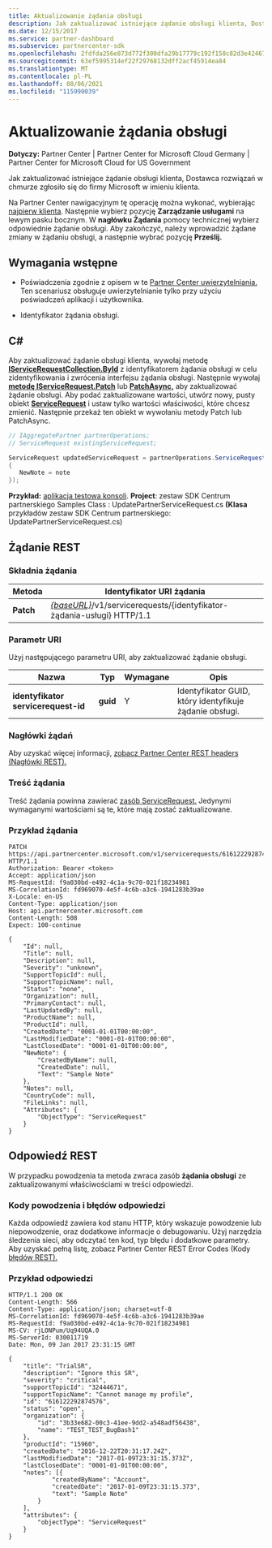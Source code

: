 ```yaml
---
title: Aktualizowanie żądania obsługi
description: Jak zaktualizować istniejące żądanie obsługi klienta, Dostawca rozwiązań w chmurze zgłosiło się do firmy Microsoft w imieniu klienta.
ms.date: 12/15/2017
ms.service: partner-dashboard
ms.subservice: partnercenter-sdk
ms.openlocfilehash: 2fdfda256e873d772f300dfa29b17779c192f158c82d3e42467021b8f9f3fcdb
ms.sourcegitcommit: 63ef5995314ef22f29768132dff2acf45914ea84
ms.translationtype: MT
ms.contentlocale: pl-PL
ms.lasthandoff: 08/06/2021
ms.locfileid: "115990039"
---
```

# <a name="update-a-service-request"></a>Aktualizowanie żądania obsługi

**Dotyczy:** Partner Center | Partner Center for Microsoft Cloud Germany | Partner Center for Microsoft Cloud for US Government

Jak zaktualizować istniejące żądanie obsługi klienta, Dostawca rozwiązań w chmurze zgłosiło się do firmy Microsoft w imieniu klienta.

Na Partner Center nawigacyjnym tę operację można wykonać, wybierając [najpierw klienta](get-a-customer-by-name.md). Następnie wybierz pozycję **Zarządzanie usługami** na lewym pasku bocznym. W **nagłówku Żądania** pomocy technicznej wybierz odpowiednie żądanie obsługi. Aby zakończyć, należy wprowadzić żądane zmiany w żądaniu obsługi, a następnie wybrać pozycję **Prześlij.**

## <a name="prerequisites"></a>Wymagania wstępne

- Poświadczenia zgodnie z opisem w te [Partner Center uwierzytelniania.](partner-center-authentication.md) Ten scenariusz obsługuje uwierzytelnianie tylko przy użyciu poświadczeń aplikacji i użytkownika.

- Identyfikator żądania obsługi.

## <a name="c"></a>C\#

Aby zaktualizować żądanie obsługi klienta, wywołaj metodę [**IServiceRequestCollection.ById**](/dotnet/api/microsoft.store.partnercenter.servicerequests.iservicerequestcollection.byid) z identyfikatorem żądania obsługi w celu zidentyfikowania i zwrócenia interfejsu żądania obsługi. Następnie wywołaj [**metodę IServiceRequest.Patch**](/dotnet/api/microsoft.store.partnercenter.servicerequests.iservicerequest.patch) lub [**PatchAsync,**](/dotnet/api/microsoft.store.partnercenter.servicerequests.iservicerequest.patchasync) aby zaktualizować żądanie obsługi. Aby podać zaktualizowane wartości, utwórz nowy, pusty obiekt [**ServiceRequest**](/dotnet/api/microsoft.store.partnercenter.models.servicerequests.servicerequest) i ustaw tylko wartości właściwości, które chcesz zmienić. Następnie przekaż ten obiekt w wywołaniu metody Patch lub PatchAsync.

``` csharp
// IAggregatePartner partnerOperations;
// ServiceRequest existingServiceRequest;

ServiceRequest updatedServiceRequest = partnerOperations.ServiceRequests.ById(existingServiceRequest.Id).Patch(new ServiceRequest
{
   NewNote = note
});
```

**Przykład:** [aplikacja testowa konsoli](console-test-app.md). **Project**: zestaw SDK Centrum partnerskiego Samples Class : UpdatePartnerServiceRequest.cs **(Klasa** przykładów zestaw SDK Centrum partnerskiego: UpdatePartnerServiceRequest.cs)

## <a name="rest-request"></a>Żądanie REST

### <a name="request-syntax"></a>Składnia żądania

| Metoda    | Identyfikator URI żądania                                                                                 |
|-----------|---------------------------------------------------------------------------------------------|
| **Patch** | [*{baseURL}*](partner-center-rest-urls.md)/v1/servicerequests/{identyfikator-żądania-usługi} HTTP/1.1 |

### <a name="uri-parameter"></a>Parametr URI

Użyj następującego parametru URI, aby zaktualizować żądanie obsługi.

| Nazwa                  | Typ     | Wymagane | Opis                                 |
|-----------------------|----------|----------|---------------------------------------------|
| **identyfikator servicerequest-id** | **guid** | Y        | Identyfikator GUID, który identyfikuje żądanie obsługi. |

### <a name="request-headers"></a>Nagłówki żądań

Aby uzyskać więcej informacji, [zobacz Partner Center REST headers (Nagłówki REST).](headers.md)

### <a name="request-body"></a>Treść żądania

Treść żądania powinna zawierać [zasób ServiceRequest.](service-request-resources.md) Jedynymi wymaganymi wartościami są te, które mają zostać zaktualizowane.

### <a name="request-example"></a>Przykład żądania

```http
PATCH https://api.partnercenter.microsoft.com/v1/servicerequests/616122292874576 HTTP/1.1
Authorization: Bearer <token>
Accept: application/json
MS-RequestId: f9a030bd-e492-4c1a-9c70-021f18234981
MS-CorrelationId: fd969070-4e5f-4c6b-a3c6-1941283b39ae
X-Locale: en-US
Content-Type: application/json
Host: api.partnercenter.microsoft.com
Content-Length: 508
Expect: 100-continue

{
    "Id": null,
    "Title": null,
    "Description": null,
    "Severity": "unknown",
    "SupportTopicId": null,
    "SupportTopicName": null,
    "Status": "none",
    "Organization": null,
    "PrimaryContact": null,
    "LastUpdatedBy": null,
    "ProductName": null,
    "ProductId": null,
    "CreatedDate": "0001-01-01T00:00:00",
    "LastModifiedDate": "0001-01-01T00:00:00",
    "LastClosedDate": "0001-01-01T00:00:00",
    "NewNote": {
        "CreatedByName": null,
        "CreatedDate": null,
        "Text": "Sample Note"
    },
    "Notes": null,
    "CountryCode": null,
    "FileLinks": null,
    "Attributes": {
        "ObjectType": "ServiceRequest"
    }
}
```

## <a name="rest-response"></a>Odpowiedź REST

W przypadku powodzenia ta metoda zwraca zasób **żądania obsługi** ze zaktualizowanymi właściwościami w treści odpowiedzi.

### <a name="response-success-and-error-codes"></a>Kody powodzenia i błędów odpowiedzi

Każda odpowiedź zawiera kod stanu HTTP, który wskazuje powodzenie lub niepowodzenie, oraz dodatkowe informacje o debugowaniu. Użyj narzędzia śledzenia sieci, aby odczytać ten kod, typ błędu i dodatkowe parametry. Aby uzyskać pełną listę, zobacz Partner Center REST Error Codes (Kody [błędów REST).](error-codes.md)

### <a name="response-example"></a>Przykład odpowiedzi

```http
HTTP/1.1 200 OK
Content-Length: 566
Content-Type: application/json; charset=utf-8
MS-CorrelationId: fd969070-4e5f-4c6b-a3c6-1941283b39ae
MS-RequestId: f9a030bd-e492-4c1a-9c70-021f18234981
MS-CV: rjLONPum/Uq94UQA.0
MS-ServerId: 030011719
Date: Mon, 09 Jan 2017 23:31:15 GMT

{
    "title": "TrialSR",
    "description": "Ignore this SR",
    "severity": "critical",
    "supportTopicId": "32444671",
    "supportTopicName": "Cannot manage my profile",
    "id": "616122292874576",
    "status": "open",
    "organization": {
        "id": "3b33e682-00c3-41ee-9dd2-a548adf56438",
        "name": "TEST_TEST_BugBash1"
    },
    "productId": "15960",
    "createdDate": "2016-12-22T20:31:17.24Z",
    "lastModifiedDate": "2017-01-09T23:31:15.373Z",
    "lastClosedDate": "0001-01-01T00:00:00",
    "notes": [{
            "createdByName": "Account",
            "createdDate": "2017-01-09T23:31:15.373",
            "text": "Sample Note"
        }
    ],
    "attributes": {
        "objectType": "ServiceRequest"
    }
}
```
